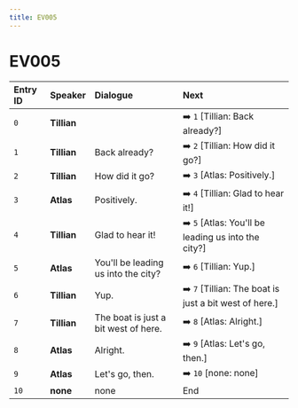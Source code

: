 ```yaml
---
title: EV005
---
```


# EV005


| Entry ID | Speaker | Dialogue | Next |
| :------- | :------ | :------- | :------------ |
| `0` | **Tillian** |  | ➡️ `1` \[Tillian: Back already?\] |
| `1` | **Tillian** | Back already? | ➡️ `2` \[Tillian: How did it go?\] |
| `2` | **Tillian** | How did it go? | ➡️ `3` \[Atlas: Positively\.\] |
| `3` | **Atlas** | Positively\. | ➡️ `4` \[Tillian: Glad to hear it\!\] |
| `4` | **Tillian** | Glad to hear it\! | ➡️ `5` \[Atlas: You'll be leading us into the city?\] |
| `5` | **Atlas** | You'll be leading us into the city? | ➡️ `6` \[Tillian: Yup\.\] |
| `6` | **Tillian** | Yup\. | ➡️ `7` \[Tillian: The boat is just a bit west of here\.\] |
| `7` | **Tillian** | The boat is just a bit west of here\. | ➡️ `8` \[Atlas: Alright\.\] |
| `8` | **Atlas** | Alright\. | ➡️ `9` \[Atlas: Let's go, then\.\] |
| `9` | **Atlas** | Let's go, then\. | ➡️ `10` \[none: none\] |
| `10` | **none** | none | End |
